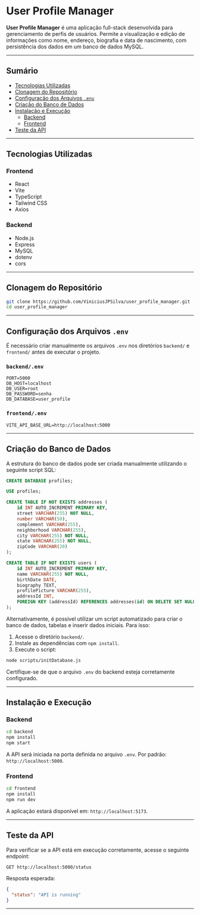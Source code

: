 
# User Profile Manager

**User Profile Manager** é uma aplicação full-stack desenvolvida para gerenciamento de perfis de usuários. Permite a visualização e edição de informações como nome, endereço, biografia e data de nascimento, com persistência dos dados em um banco de dados MySQL.

---

## Sumário

- [Tecnologias Utilizadas](#tecnologias-utilizadas)
- [Clonagem do Repositório](#clonagem-do-repositório)
- [Configuração dos Arquivos `.env`](#configuração-dos-arquivos-env)
- [Criação do Banco de Dados](#criação-do-banco-de-dados)
- [Instalação e Execução](#instalação-e-execução)
  - [Backend](#backend)
  - [Frontend](#frontend)
- [Teste da API](#teste-da-api)

---

## Tecnologias Utilizadas

### Frontend

- React
- Vite
- TypeScript
- Tailwind CSS
- Axios

### Backend

- Node.js
- Express
- MySQL
- dotenv
- cors

---

## Clonagem do Repositório

```bash
git clone https://github.com/ViniciusJPSilva/user_profile_manager.git
cd user_profile_manager
```

---

## Configuração dos Arquivos `.env`

É necessário criar manualmente os arquivos `.env` nos diretórios `backend/` e `frontend/` antes de executar o projeto.

### `backend/.env`

```env
PORT=5000
DB_HOST=localhost
DB_USER=root
DB_PASSWORD=senha
DB_DATABASE=user_profile
```

### `frontend/.env`

```env
VITE_API_BASE_URL=http://localhost:5000
```

---

## Criação do Banco de Dados

A estrutura do banco de dados pode ser criada manualmente utilizando o seguinte script SQL:

```sql
CREATE DATABASE profiles;

USE profiles;

CREATE TABLE IF NOT EXISTS addresses (
    id INT AUTO_INCREMENT PRIMARY KEY,
    street VARCHAR(255) NOT NULL,
    number VARCHAR(50),
    complement VARCHAR(255),
    neighborhood VARCHAR(255),
    city VARCHAR(255) NOT NULL,
    state VARCHAR(255) NOT NULL,
    zipCode VARCHAR(20)
);

CREATE TABLE IF NOT EXISTS users (
    id INT AUTO_INCREMENT PRIMARY KEY,
    name VARCHAR(255) NOT NULL,
    birthDate DATE,
    biography TEXT,
    profilePicture VARCHAR(255),
    addressId INT,
    FOREIGN KEY (addressId) REFERENCES addresses(id) ON DELETE SET NULL
);
```

Alternativamente, é possível utilizar um script automatizado para criar o banco de dados, tabelas e inserir dados iniciais. Para isso:

1. Acesse o diretório `backend/`.
2. Instale as dependências com `npm install`.
3. Execute o script:

```bash
node scripts/initDatabase.js
```

Certifique-se de que o arquivo `.env` do backend esteja corretamente configurado.

---

## Instalação e Execução

### Backend

```bash
cd backend
npm install
npm start
```

A API será iniciada na porta definida no arquivo `.env`. Por padrão: `http://localhost:5000`.

### Frontend

```bash
cd frontend
npm install
npm run dev
```

A aplicação estará disponível em: `http://localhost:5173`.

---

## Teste da API

Para verificar se a API está em execução corretamente, acesse o seguinte endpoint:

```
GET http://localhost:5000/status
```

Resposta esperada:

```json
{
  "status": "API is running"
}
```

---